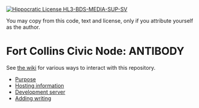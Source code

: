 [![Hippocratic License HL3-BDS-MEDIA-SUP-SV](https://img.shields.io/static/v1?label=Hippocratic%20License&message=HL3-BDS-MEDIA-SUP-SV&labelColor=5e2751&color=2a6a65)](https://firstdonoharm.dev/version/3/0/bds-media-sup-sv.html)

You may copy from this code, text and license, only if you attribute yourself as the author.

# Fort Collins Civic Node: ANTIBODY

See [the wiki](https://github.com/tiliv/antibody/wiki) for various ways to interact with this repository.

- [Purpose](https://github.com/tiliv/antibody/wiki/Descriptions)
- [Hosting information](https://github.com/tiliv/antibody/wiki/Hosting)
- [Development server](https://github.com/tiliv/antibody/wiki/Software-Development)
- [Adding writing](https://github.com/tiliv/antibody/wiki/Writing-Pieces)
